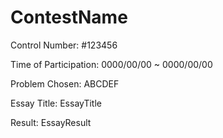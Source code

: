 # ContestName

Control Number: #123456

Time of Participation: 0000/00/00 ~ 0000/00/00

Problem Chosen: ABCDEF

Essay Title: EssayTitle

Result: EssayResult
